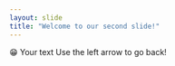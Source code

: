 ```yaml
---
layout: slide
title: "Welcome to our second slide!"
---
```


😁
Your text
Use the left arrow to go back!
